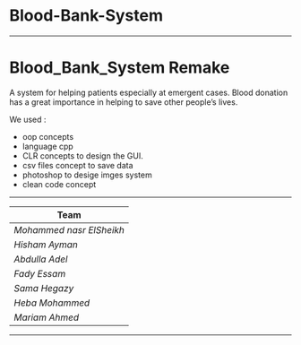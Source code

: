 # Blood-Bank-System
---

# Blood_Bank_System Remake 
A system for helping patients especially at emergent cases. Blood donation has a great
importance in helping to save other people’s lives. 


We used :

- oop concepts
- language cpp
- CLR concepts to design the GUI.
- csv files concept to save data 
- photoshop to desige imges system
- clean code concept


---

|  Team                        | 
| ---------------------------- | 
| *Mohammed nasr ElSheikh*     | 
| *Hisham Ayman*               | 
| *Abdulla Adel*               | 
| *Fady Essam*                 | 
| *Sama Hegazy*                | 
| *Heba Mohammed*  
|*Mariam Ahmed*                |

---

